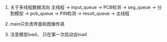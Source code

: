 1. 关于多线程数据流向
    主线程 -> input_queue -> PCB检测 -> seg_queue -> 分割模型 -> pcb_queue -> PIN检测 -> result_queue -> 主线程

2. main只负责界面和图像传递

3. 注意模型load， 只在第一次启动会load
